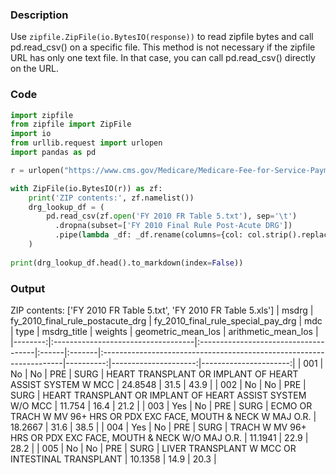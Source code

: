 ### Description
Use `zipfile.ZipFile(io.BytesIO(response))` to read zipfile bytes and call pd.read_csv() on a specific file. This method is not necessary if the zipfile URL has only one text file. In that case, you can call pd.read_csv() directly on the URL.

### Code
```python
import zipfile
from zipfile import ZipFile
import io
from urllib.request import urlopen
import pandas as pd

r = urlopen("https://www.cms.gov/Medicare/Medicare-Fee-for-Service-Payment/AcuteInpatientPPS/Downloads/FY_2010_FR_Table_5.zip").read()

with ZipFile(io.BytesIO(r)) as zf:
    print('ZIP contents:', zf.namelist())
    drg_lookup_df = (
        pd.read_csv(zf.open('FY 2010 FR Table 5.txt'), sep='\t')
          .dropna(subset=['FY 2010 Final Rule Post-Acute DRG'])         
          .pipe(lambda _df: _df.rename(columns={col: col.strip().replace(' ', '_').replace('-', '').lower() for col in _df.columns}))
    )
    
print(drg_lookup_df.head().to_markdown(index=False))
```

### Output
ZIP contents: ['FY 2010 FR Table 5.txt', 'FY 2010 FR Table 5.xls']
|   msdrg | fy_2010_final_rule_postacute_drg   | fy_2010_final_rule_special_pay_drg   | mdc   | type   | msdrg_title                                                         |   weights |   geometric_mean_los |   arithmetic_mean_los |
|--------:|:-----------------------------------|:-------------------------------------|:------|:-------|:--------------------------------------------------------------------|----------:|---------------------:|----------------------:|
|     001 | No                                 | No                                   | PRE   | SURG   | HEART TRANSPLANT OR IMPLANT OF HEART ASSIST SYSTEM W MCC            |   24.8548 |                 31.5 |                  43.9 |
|     002 | No                                 | No                                   | PRE   | SURG   | HEART TRANSPLANT OR IMPLANT OF HEART ASSIST SYSTEM W/O MCC          |   11.754  |                 16.4 |                  21.2 |
|     003 | Yes                                | No                                   | PRE   | SURG   | ECMO OR TRACH W MV 96+ HRS OR PDX EXC FACE, MOUTH & NECK W MAJ O.R. |   18.2667 |                 31.6 |                  38.5 |
|     004 | Yes                                | No                                   | PRE   | SURG   | TRACH W MV 96+ HRS OR PDX EXC FACE, MOUTH & NECK W/O MAJ O.R.       |   11.1941 |                 22.9 |                  28.2 |
|     005 | No                                 | No                                   | PRE   | SURG   | LIVER TRANSPLANT W MCC OR INTESTINAL TRANSPLANT                     |   10.1358 |                 14.9 |                  20.3 |

